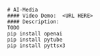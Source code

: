     # AI-Media
    #### Video Demo:  <URL HERE>
    #### Description:
    TODO
    pip install openai
    pip install pytube
    pip install pyttsx3